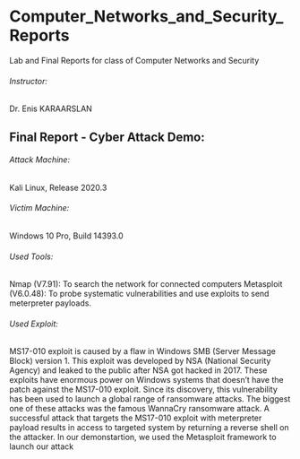 # Computer_Networks_and_Security_Reports
Lab and Final Reports for class of Computer Networks and Security
###### Instructor:
Dr. Enis KARAARSLAN

## Final Report - Cyber Attack Demo:
###### Attack Machine:
Kali Linux, Release 2020.3
###### Victim Machine:
Windows 10 Pro, Build 14393.0
###### Used Tools:
Nmap (V7.91): To search the network for connected computers
Metasploit (V6.0.48): To probe systematic vulnerabilities and use exploits to send meterpreter
payloads.
###### Used Exploit:
MS17-010 exploit is caused by a flaw in Windows SMB (Server Message Block) version 1. This exploit was developed by NSA (National Security Agency) and leaked to the public after NSA got hacked in 2017. These exploits have enormous power on Windows systems that doesn’t have the patch against the MS17-010 exploit. Since its discovery, this vulnerability has been used to launch a global range of ransomware attacks. The biggest one of these attacks was the famous WannaCry ransomware attack. A successful attack that targets the MS17-010 exploit with meterpreter payload results in access to targeted system by returning a reverse shell on the attacker. In our demonstartion, we used the Metasploit framework to launch our attack

 

